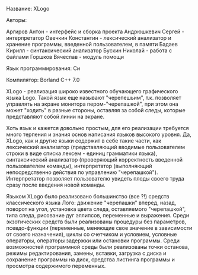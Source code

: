 ﻿Название: XLogo

Авторы: 

Аргиров Антон - интерфейс и сборка проекта
Андрюшкевич Сергей - интерпретатор
Овечкин Константин - лексический анализатор и хранение программы, введенной пользователем, в памяти
Бадаев Кирилл - синтаксический анализатор
Бускин Николай - работа с файлами
Горшков Вячеслав - модуль помощи

Язык программирования: Си

Компилятор: Borland C++ 7.0

XLogo - реализация широко известного обучающего графического языка Logo. Такой язык еще называют "черепешьим", т.к. позволяет управлять на экране монитора пером-"черепашкой", при этом она может "ходить" в разные стороны, оставляя за собой следы, которые представляют собой линии на экране.

Хоть язык и кажется довольно простым, для его реализации требуется много терпения и знания основ написания языков высокого уровня. Да, XLogo, как и другие языки содержит в себе такие части, как лексический анализатор (представляющий вводимые пользователем строки в виде списка лексем - единиц грамматики языка), синтаксический анализатор (проверяющий корректность введенной пользователем команды), интерпретатор (выполняющий непосредственно действия по управлению "черепашкой"). Интерпретатор позволяет пользователю увидеть плоды своего труда сразу после введения новой команды.

Языком XLogo было реализовано большинство (все ?!) средств классического языка Лого: движение "черепашки" вперед, назад, поворот на угол, установка цвета следа, оставляемого "черепашкой", типа следа, рисование дуг эллипсов, переменные и выражения. Среди экзотических средств были реализованы процедуры без параметров, псевдо-функции (переменные, меняющие свое значение в зависимости от своего назначения), циклы со счетчиком и условием, условные операторы, операторы задержки или остановки программы. Среди возможностей программной среды были реализованы точки останова, режимы редактирования, замены, вставки, загрузка с диска и сохранение программы на диск, средства листинга программы и просмотра содержимого переменных.